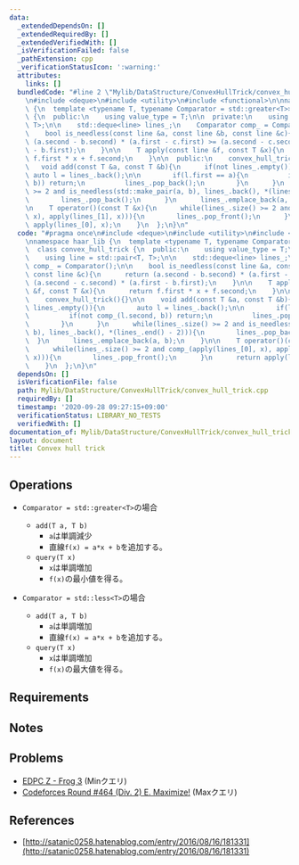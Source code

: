 ```yaml
---
data:
  _extendedDependsOn: []
  _extendedRequiredBy: []
  _extendedVerifiedWith: []
  _isVerificationFailed: false
  _pathExtension: cpp
  _verificationStatusIcon: ':warning:'
  attributes:
    links: []
  bundledCode: "#line 2 \"Mylib/DataStructure/ConvexHullTrick/convex_hull_trick.cpp\"\
    \n#include <deque>\n#include <utility>\n#include <functional>\n\nnamespace haar_lib\
    \ {\n  template <typename T, typename Comparator = std::greater<T>>\n  class convex_hull_trick\
    \ {\n  public:\n    using value_type = T;\n\n  private:\n    using line = std::pair<T,\
    \ T>;\n\n    std::deque<line> lines_;\n    Comparator comp_ = Comparator();\n\n\
    \    bool is_needless(const line &a, const line &b, const line &c){\n      return\
    \ (a.second - b.second) * (a.first - c.first) >= (a.second - c.second) * (a.first\
    \ - b.first);\n    }\n\n    T apply(const line &f, const T &x){\n      return\
    \ f.first * x + f.second;\n    }\n\n  public:\n    convex_hull_trick(){}\n\n \
    \   void add(const T &a, const T &b){\n      if(not lines_.empty()){\n       \
    \ auto l = lines_.back();\n\n        if(l.first == a){\n          if(not comp_(l.second,\
    \ b)) return;\n          lines_.pop_back();\n        }\n      }\n      while(lines_.size()\
    \ >= 2 and is_needless(std::make_pair(a, b), lines_.back(), *(lines_.end() - 2))){\n\
    \        lines_.pop_back();\n      }\n      lines_.emplace_back(a, b);\n    }\n\
    \n    T operator()(const T &x){\n      while(lines_.size() >= 2 and comp_(apply(lines_[0],\
    \ x), apply(lines_[1], x))){\n        lines_.pop_front();\n      }\n      return\
    \ apply(lines_[0], x);\n    }\n  };\n}\n"
  code: "#pragma once\n#include <deque>\n#include <utility>\n#include <functional>\n\
    \nnamespace haar_lib {\n  template <typename T, typename Comparator = std::greater<T>>\n\
    \  class convex_hull_trick {\n  public:\n    using value_type = T;\n\n  private:\n\
    \    using line = std::pair<T, T>;\n\n    std::deque<line> lines_;\n    Comparator\
    \ comp_ = Comparator();\n\n    bool is_needless(const line &a, const line &b,\
    \ const line &c){\n      return (a.second - b.second) * (a.first - c.first) >=\
    \ (a.second - c.second) * (a.first - b.first);\n    }\n\n    T apply(const line\
    \ &f, const T &x){\n      return f.first * x + f.second;\n    }\n\n  public:\n\
    \    convex_hull_trick(){}\n\n    void add(const T &a, const T &b){\n      if(not\
    \ lines_.empty()){\n        auto l = lines_.back();\n\n        if(l.first == a){\n\
    \          if(not comp_(l.second, b)) return;\n          lines_.pop_back();\n\
    \        }\n      }\n      while(lines_.size() >= 2 and is_needless(std::make_pair(a,\
    \ b), lines_.back(), *(lines_.end() - 2))){\n        lines_.pop_back();\n    \
    \  }\n      lines_.emplace_back(a, b);\n    }\n\n    T operator()(const T &x){\n\
    \      while(lines_.size() >= 2 and comp_(apply(lines_[0], x), apply(lines_[1],\
    \ x))){\n        lines_.pop_front();\n      }\n      return apply(lines_[0], x);\n\
    \    }\n  };\n}\n"
  dependsOn: []
  isVerificationFile: false
  path: Mylib/DataStructure/ConvexHullTrick/convex_hull_trick.cpp
  requiredBy: []
  timestamp: '2020-09-28 09:27:15+09:00'
  verificationStatus: LIBRARY_NO_TESTS
  verifiedWith: []
documentation_of: Mylib/DataStructure/ConvexHullTrick/convex_hull_trick.cpp
layout: document
title: Convex hull trick
---
```


## Operations

- `Comparator = std::greater<T>`の場合
	- `add(T a, T b)`
		- `a`は単調減少
		- 直線`f(x) = a*x + b`を追加する。
	- `query(T x)`
		- `x`は単調増加
		- `f(x)`の最小値を得る。

- `Comparator = std::less<T>`の場合
	- `add(T a, T b)`
		- `a`は単調増加
		- 直線`f(x) = a*x + b`を追加する。
	- `query(T x)`
		- `x`は単調増加
		- `f(x)`の最大値を得る。

## Requirements

## Notes

## Problems

- [EDPC Z - Frog 3](https://atcoder.jp/contests/dp/tasks/dp_z) (Minクエリ)
- [Codeforces Round #464 (Div. 2) E. Maximize!](https://codeforces.com/contest/939/problem/E) (Maxクエリ)

## References

- [http://satanic0258.hatenablog.com/entry/2016/08/16/181331](http://satanic0258.hatenablog.com/entry/2016/08/16/181331)
